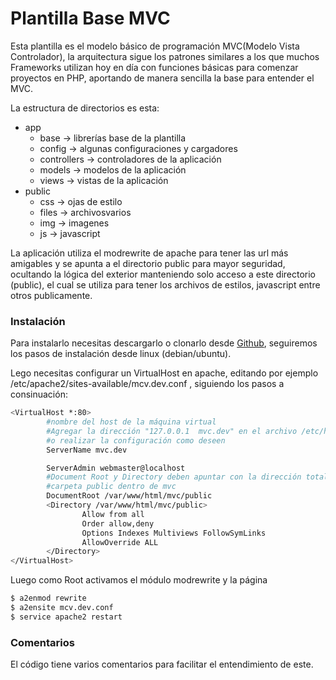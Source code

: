 # Plantilla Base MVC

Esta plantilla es el modelo básico de programación MVC(Modelo Vista Controlador),
la arquitectura sigue los patrones similares a los que muchos Frameworks utilizan hoy en día con funciones básicas para comenzar proyectos en PHP, aportando de manera sencilla la base para entender el MVC.

La estructura de directorios es esta:
  - app
    - base -> librerías base de la plantilla
    - config -> algunas configuraciones y cargadores
    - controllers -> controladores de la aplicación
    - models -> modelos de la aplicación
    - views -> vistas de la aplicación
  - public
    - css -> ojas de estilo
    - files -> archivosvarios
    - img -> imagenes
    - js -> javascript

La aplicación utiliza el modrewrite de apache para tener las url más amigables y se apunta a el directorio public para mayor seguridad, ocultando la lógica del exterior manteniendo solo acceso a este directorio (public), el cual se utiliza para tener los archivos de estilos, javascript entre otros publicamente.

### Instalación
Para instalarlo necesitas descargarlo o clonarlo desde [Github](https://github.com/Phoenix2140/plantilla-mvc), seguiremos los pasos de instalación desde linux (debian/ubuntu).

Lego necesitas configurar un VirtualHost en apache, editando por ejemplo  /etc/apache2/sites-available/mcv.dev.conf , siguiendo los pasos a consinuación:

```sh
<VirtualHost *:80>
        #nombre del host de la máquina virtual
        #Agregar la dirección "127.0.0.1  mvc.dev" en el archivo /etc/hosts
        #o realizar la configuración como deseen
        ServerName mvc.dev

        ServerAdmin webmaster@localhost
        #Document Root y Directory deben apuntar con la dirección total a la 
        #carpeta public dentro de mvc
        DocumentRoot /var/www/html/mvc/public
        <Directory /var/www/html/mvc/public>
                Allow from all
                Order allow,deny
                Options Indexes Multiviews FollowSymLinks
                AllowOverride ALL
        </Directory>
</VirtualHost>
```
Luego como Root activamos el módulo modrewrite y la página
```sh
$ a2enmod rewrite
$ a2ensite mcv.dev.conf
$ service apache2 restart
```

### Comentarios
El código tiene varios comentarios para facilitar el entendimiento de este.
